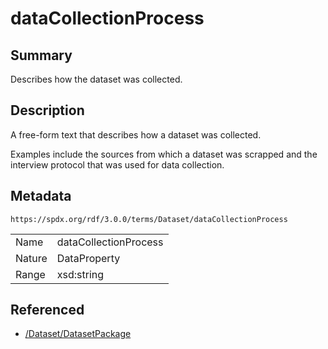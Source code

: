 <!-- Automatically generated by spec-parser v2.3.0 on 2024-07-16T15:00:52.540788+00:00 -->
<!-- SPDX-License-Identifier: Community-Spec-1.0 -->

# dataCollectionProcess

## Summary

Describes how the dataset was collected.


## Description

A free-form text that describes how a dataset was collected.

Examples include the sources from which a dataset was scrapped and
the interview protocol that was used for data collection.


## Metadata

`https://spdx.org/rdf/3.0.0/terms/Dataset/dataCollectionProcess`


| | |
|---|---|
| Name | dataCollectionProcess |
| Nature | DataProperty |
| Range | xsd:string |




## Referenced

- [/Dataset/DatasetPackage](../../Dataset/Classes/DatasetPackage.md)

